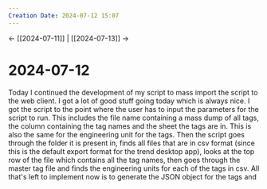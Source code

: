 ```yaml
---
Creation Date: 2024-07-12 15:07
---
```


<- [[2024-07-11]] | [[2024-07-13]]  ->

# 2024-07-12
Today I continued the development of my script to mass import the script to the web client. I got a lot of good stuff going today which is always nice. I got the script to the point where the user has to input the parameters for the script to run. This includes the file name containing a mass dump of all tags, the column containing the tag names and the sheet the tags are in. This is also the same for the engineering unit for the tags. Then the script goes through the folder it is present in, finds all files that are in csv format (since this is the default export format for the trend desktop app), looks at the top row of the file which contains all the tag names, then goes through the master tag file and finds the engineering units for each of the tags in csv. All that's left to implement now is to generate the JSON object for the tags and